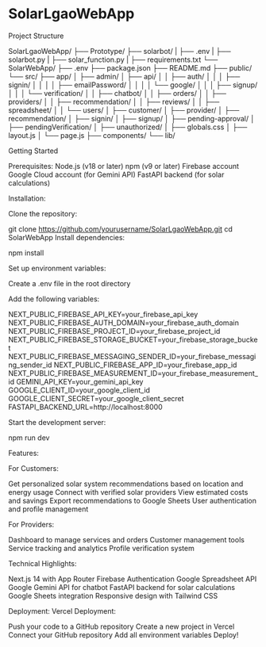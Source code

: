 # SolarLgaoWebApp


Project Structure

SolarLgaoWebApp/
├── Prototype/
├── solarbot/
|   ├── .env
|   ├── solarbot.py
|   ├── solar_function.py
|   ├──  requirements.txt
└── SolarWebApp/
    ├── .env
    ├── package.json
    ├── README.md
    ├── public/
    └── src/
        ├── app/
        │   ├── admin/
        │   ├── api/
        │   │   ├── auth/
        │   │   │   ├── signin/
        │   │   │   │   ├── emailPassword/
        │   │   │   │   └── google/
        │   │   │   ├── signup/
        │   │   │   └── verification/
        │   │   ├── chatbot/
        │   │   ├── orders/
        │   │   ├── providers/
        │   │   ├── recommendation/
        │   │   ├── reviews/
        │   │   ├── spreadsheet/
        │   │   └── users/
        │   ├── customer/
        │   ├── provider/
        │   ├── recommendation/
        │   ├── signin/
        │   ├── signup/
        │   ├── pending-approval/
        │   ├── pendingVerification/
        │   ├── unauthorized/
        │   ├── globals.css
        │   ├── layout.js
        │   └── page.js
        ├── components/
        └── lib/


Getting Started

Prerequisites:
Node.js (v18 or later)
npm (v9 or later)
Firebase account
Google Cloud account (for Gemini API)
FastAPI backend (for solar calculations)

Installation:

Clone the repository:

git clone https://github.com/yourusername/SolarLgaoWebApp.git
cd SolarWebApp
Install dependencies:

npm install

Set up environment variables:

Create a .env file in the root directory

Add the following variables:

NEXT_PUBLIC_FIREBASE_API_KEY=your_firebase_api_key
NEXT_PUBLIC_FIREBASE_AUTH_DOMAIN=your_firebase_auth_domain
NEXT_PUBLIC_FIREBASE_PROJECT_ID=your_firebase_project_id
NEXT_PUBLIC_FIREBASE_STORAGE_BUCKET=your_firebase_storage_bucket
NEXT_PUBLIC_FIREBASE_MESSAGING_SENDER_ID=your_firebase_messaging_sender_id
NEXT_PUBLIC_FIREBASE_APP_ID=your_firebase_app_id
NEXT_PUBLIC_FIREBASE_MEASUREMENT_ID=your_firebase_measurement_id
GEMINI_API_KEY=your_gemini_api_key
GOOGLE_CLIENT_ID=your_google_client_id
GOOGLE_CLIENT_SECRET=your_google_client_secret
FASTAPI_BACKEND_URL=http://localhost:8000

Start the development server:

npm run dev


Features:

For Customers:

Get personalized solar system recommendations based on location and energy usage
Connect with verified solar providers
View estimated costs and savings
Export recommendations to Google Sheets
User authentication and profile management

For Providers:

Dashboard to manage services and orders
Customer management tools
Service tracking and analytics
Profile verification system

Technical Highlights:

Next.js 14 with App Router
Firebase Authentication
Google Spreadsheet API
Google Gemini API for chatbot
FastAPI backend for solar calculations
Google Sheets integration
Responsive design with Tailwind CSS


Deployment:
Vercel Deployment:

Push your code to a GitHub repository
Create a new project in Vercel
Connect your GitHub repository
Add all environment variables
Deploy!